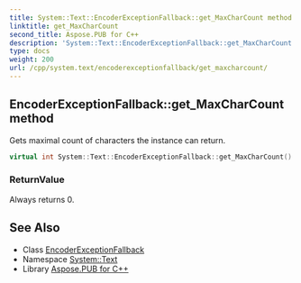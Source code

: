```yaml
---
title: System::Text::EncoderExceptionFallback::get_MaxCharCount method
linktitle: get_MaxCharCount
second_title: Aspose.PUB for C++
description: 'System::Text::EncoderExceptionFallback::get_MaxCharCount method. Gets maximal count of characters the instance can return in C++.'
type: docs
weight: 200
url: /cpp/system.text/encoderexceptionfallback/get_maxcharcount/
---
```

## EncoderExceptionFallback::get_MaxCharCount method


Gets maximal count of characters the instance can return.

```cpp
virtual int System::Text::EncoderExceptionFallback::get_MaxCharCount() const override
```


### ReturnValue

Always returns 0.

## See Also

* Class [EncoderExceptionFallback](../)
* Namespace [System::Text](../../)
* Library [Aspose.PUB for C++](../../../)
